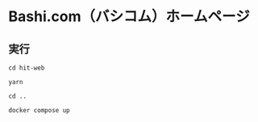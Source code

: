 # Bashi.com（バシコム）ホームページ
## 実行
```
cd hit-web
```
```
yarn
```
```
cd ..
```
```
docker compose up
```
